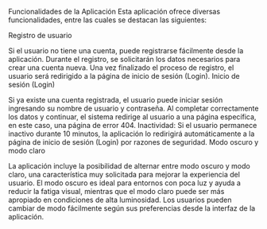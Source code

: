 Funcionalidades de la Aplicación
Esta aplicación ofrece diversas funcionalidades, entre las cuales se destacan las siguientes:

Registro de usuario

Si el usuario no tiene una cuenta, puede registrarse fácilmente desde la aplicación.
Durante el registro, se solicitarán los datos necesarios para crear una cuenta nueva.
Una vez finalizado el proceso de registro, el usuario será redirigido a la página de inicio de sesión (Login).
Inicio de sesión (Login)

Si ya existe una cuenta registrada, el usuario puede iniciar sesión ingresando su nombre de usuario y contraseña.
Al completar correctamente los datos y continuar, el sistema redirige al usuario a una página específica, en este caso, una página de error 404.
Inactividad: Si el usuario permanece inactivo durante 10 minutos, la aplicación lo redirigirá automáticamente a la página de inicio de sesión (Login) por razones de seguridad.
Modo oscuro y modo claro

La aplicación incluye la posibilidad de alternar entre modo oscuro y modo claro, una característica muy solicitada para mejorar la experiencia del usuario.
El modo oscuro es ideal para entornos con poca luz y ayuda a reducir la fatiga visual, mientras que el modo claro puede ser más apropiado en condiciones de alta luminosidad.
Los usuarios pueden cambiar de modo fácilmente según sus preferencias desde la interfaz de la aplicación.

